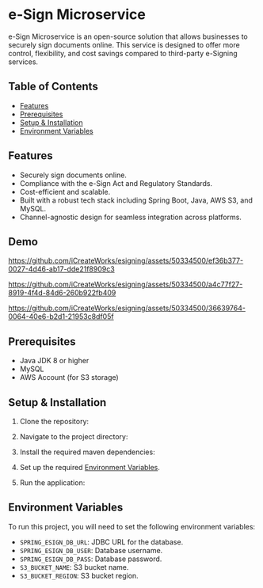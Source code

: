 # e-Sign Microservice

e-Sign Microservice is an open-source solution that allows businesses to securely sign documents online. This service is designed to offer more control, flexibility, and cost savings compared to third-party e-Signing services.

## Table of Contents

- [Features](#features)
- [Prerequisites](#prerequisites)
- [Setup & Installation](#setup--installation)
- [Environment Variables](#environment-variables)


## Features

- Securely sign documents online.
- Compliance with the e-Sign Act and Regulatory Standards.
- Cost-efficient and scalable.
- Built with a robust tech stack including Spring Boot, Java, AWS S3, and MySQL.
- Channel-agnostic design for seamless integration across platforms.

## Demo
https://github.com/iCreateWorks/esigning/assets/50334500/ef36b377-0027-4d46-ab17-dde21f8909c3

https://github.com/iCreateWorks/esigning/assets/50334500/a4c77f27-8919-4f4d-84d6-260b922fb409



https://github.com/iCreateWorks/esigning/assets/50334500/36639764-0064-40e6-b2d1-21953c8df05f

## Prerequisites

- Java JDK 8 or higher
- MySQL
- AWS Account (for S3 storage)

## Setup & Installation

1. Clone the repository:

2. Navigate to the project directory:
 
3. Install the required maven dependencies:
   
4. Set up the required [Environment Variables](#environment-variables).

5. Run the application:
   
## Environment Variables

To run this project, you will need to set the following environment variables:

- `SPRING_ESIGN_DB_URL`: JDBC URL for the database.
- `SPRING_ESIGN_DB_USER`: Database username.
- `SPRING_ESIGN_DB_PASS`: Database password.
- `S3_BUCKET_NAME`: S3 bucket name.
- `S3_BUCKET_REGION`: S3 bucket region.

